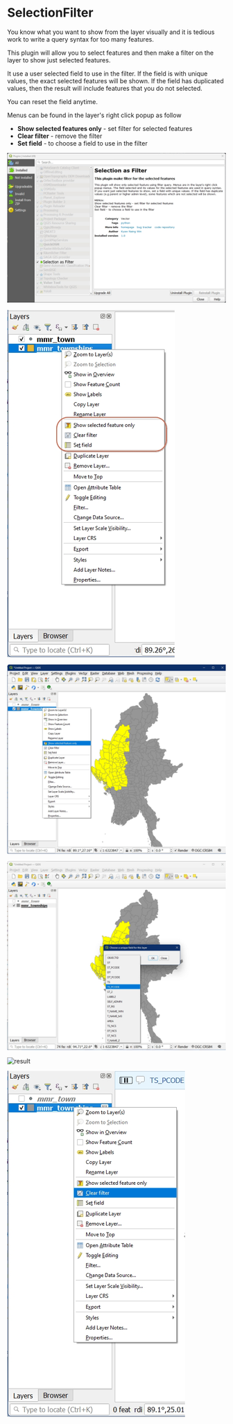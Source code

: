 # SelectionFilter
 You know what you want to show from the layer visually and it is tedious work to write a query syntax for too many features.

 This plugin will allow you to select features and then make a filter on the layer to show just selected features.
 
 It use a user selected field to use in the filter. If the field is with unique values, the exact selected features will be shown. If the field has duplicated values, then the result will include features that you do not selected.

 You can reset the field anytime.

Menus can be found in the layer's right click popup as follow
 - **Show selected features only** - set filter for selected features
 - **Clear filter** - remove the filter
 - **Set field** - to choose a field to use in the filter

![plugin](images/plugin.jpg)

![Menus](images\menus.jpg)

![select and filter](images\select_and_filter.jpg)

![select a field](images\select_a_field.jpg)

![result](images\result.jpg)

![remove filter](images\remove_filter.jpg)
